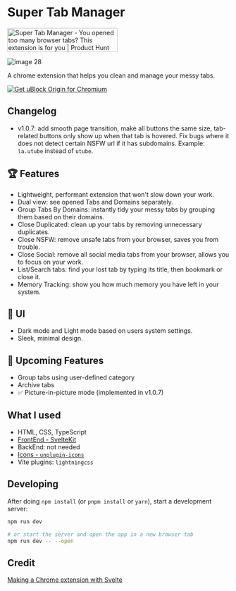 # Super Tab Manager

<a href="https://www.producthunt.com/posts/super-tab-manager?utm_source=badge-featured&utm_medium=badge&utm_souce=badge-super&#0045;tab&#0045;manager" target="_blank"><img src="https://api.producthunt.com/widgets/embed-image/v1/featured.svg?post_id=440199&theme=light" alt="Super&#0032;Tab&#0032;Manager - You&#0032;opened&#0032;too&#0032;many&#0032;browser&#0032;tabs&#0063;&#0032;This&#0032;extension&#0032;is&#0032;for&#0032;you | Product Hunt" style="width: 250px; height: 54px;" width="250" height="54" /></a>

![image 28](https://github.com/user-attachments/assets/7e4a89f3-6c40-4117-8e30-252a2577327d)


A chrome extension that helps you clean and manage your messy tabs.

<a href="https://chromewebstore.google.com/detail/super-tab-manager/bkjlmdjfdppebnijgnhgfdnojfneppaa"><img src="https://user-images.githubusercontent.com/585534/107280622-91a8ea80-6a26-11eb-8d07-77c548b28665.png" alt="Get uBlock Origin for Chromium"></a>

## Changelog

- v1.0.7: add smooth page transition, make all buttons the same size, tab-related buttons only show up when that tab is hovered. Fix bugs where it does not detect certain NSFW url if it has subdomains. Example: `la.utube` instead of `utube`.

## 🏆 Features

- Lightweight, performant extension that won't slow down your work.
- Dual view: see opened Tabs and Domains separately.
- Group Tabs By Domains: instantly tidy your messy tabs by grouping them based on their domains.
- Close Duplicated: clean up your tabs by removing unnecessary duplicates.
- Close NSFW: remove unsafe tabs from your browser, saves you from trouble.
- Close Social: remove all social media tabs from your browser, allows you to focus on your work.
- List/Search tabs: find your lost tab by typing its title, then bookmark or close it.
- Memory Tracking: show you how much memory you have left in your system.

## 📱 UI

- Dark mode and Light mode based on users system settings.
- Sleek, minimal design.

## 🌠 Upcoming Features

- Group tabs using user-defined category
- Archive tabs
- ✅ Picture-in-picture mode (implemented in v1.0.7)

## What I used

- HTML, CSS, TypeScript
- [FrontEnd - SvelteKit](https://kit.svelte.dev/)
- BackEnd: not needed
- [Icons - `unplugin-icons`](https://icon-sets.iconify.design/material-symbols-light/)
- Vite plugins: `lightningcss`

## Developing

After doing `npm install` (or `pnpm install` or `yarn`), start a development server:

```bash
npm run dev

# or start the server and open the app in a new browser tab
npm run dev -- --open
```

## Credit

[Making a Chrome extension with Svelte](https://javascript.plainenglish.io/making-a-chrome-extension-with-svelte-2fefb3769c)

